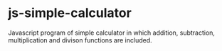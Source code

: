 # js-simple-calculator
Javascript program of simple calculator in which addition, subtraction, multiplication and divison functions are included.
